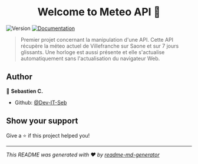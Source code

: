<h1 align="center">Welcome to Meteo API 👋</h1>
<p>
  <img alt="Version" src="https://img.shields.io/badge/version-1.0-blue.svg?cacheSeconds=2592000" />
  <a href="https://open-meteo.com/" target="_blank">
    <img alt="Documentation" src="https://img.shields.io/badge/documentation-yes-brightgreen.svg" />
  </a>
</p>

> Premier projet concernant la manipulation d'une API. Cette API récupère la méteo actuel de Villefranche sur Saone et sur 7 jours glissants. Une horloge est aussi présente et elle s'actualise automatiquement sans l'actualisation du navigateur Web. 

## Author

👤 **Sebastien C.**

* Github: [@Dev-IT-Seb](https://github.com/Dev-IT-Seb)

## Show your support

Give a ⭐️ if this project helped you!

***
_This README was generated with ❤️ by [readme-md-generator](https://github.com/kefranabg/readme-md-generator)_